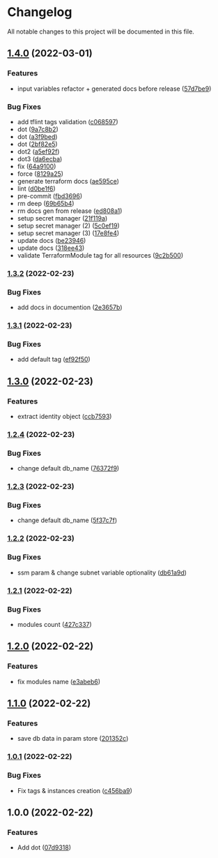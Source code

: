 # Changelog

All notable changes to this project will be documented in this file.

## [1.4.0](https://github.com/ck-ev-test/terraform-module-rds-cluster/compare/v1.3.2...v1.4.0) (2022-03-01)


### Features

* input variables refactor + generated docs before release ([57d7be9](https://github.com/ck-ev-test/terraform-module-rds-cluster/commit/57d7be993f783fb2dbe396d177636450d1002c85))


### Bug Fixes

* add tflint tags validation ([c068597](https://github.com/ck-ev-test/terraform-module-rds-cluster/commit/c068597a41d7a96de457d3c449e4432393e49e30))
* dot ([9a7c8b2](https://github.com/ck-ev-test/terraform-module-rds-cluster/commit/9a7c8b2accc2ac2ae9fbcd08272a26ab1887e430))
* dot ([a3f9bed](https://github.com/ck-ev-test/terraform-module-rds-cluster/commit/a3f9bed80da65fac32ad2abd58a9e7dc8b39c02a))
* dot ([2bf82e5](https://github.com/ck-ev-test/terraform-module-rds-cluster/commit/2bf82e58e12736b13c4d946a9a86c7af526a6906))
* dot2 ([a5ef92f](https://github.com/ck-ev-test/terraform-module-rds-cluster/commit/a5ef92f0a7e864c6488438ea1d17827588312052))
* dot3 ([da6ecba](https://github.com/ck-ev-test/terraform-module-rds-cluster/commit/da6ecbac9896edf8cf856c89b7ad03d6c04e2e58))
* fix ([64a9100](https://github.com/ck-ev-test/terraform-module-rds-cluster/commit/64a9100cffbccfdbd5206fe1880104a2028101ca))
* force ([8129a25](https://github.com/ck-ev-test/terraform-module-rds-cluster/commit/8129a252aeaa7a51bdda665efb603896951429bf))
* generate terraform docs ([ae595ce](https://github.com/ck-ev-test/terraform-module-rds-cluster/commit/ae595cecc776b267566f719ce33c42dff4f76199))
* lint ([d0be1f6](https://github.com/ck-ev-test/terraform-module-rds-cluster/commit/d0be1f6118d8f37e5cdece91c649cd755bb1bbeb))
* pre-commit ([fbd3696](https://github.com/ck-ev-test/terraform-module-rds-cluster/commit/fbd36960eeb268d80cefb0205cf4f7b036760338))
* rm deep ([69b65b4](https://github.com/ck-ev-test/terraform-module-rds-cluster/commit/69b65b454de610de64826bb2d622bfb78238f3e8))
* rm docs gen from release ([ed808a1](https://github.com/ck-ev-test/terraform-module-rds-cluster/commit/ed808a1d779e8deec541a4ce64b38a28186a025d))
* setup secret manager ([21f119a](https://github.com/ck-ev-test/terraform-module-rds-cluster/commit/21f119a67948268a46e8929afeac184ef26bc6d4))
* setup secret manager (2) ([5c0ef19](https://github.com/ck-ev-test/terraform-module-rds-cluster/commit/5c0ef19cf69bbf614c59cf5c8e26a3625a58a3cb))
* setup secret manager (3) ([17e8fe4](https://github.com/ck-ev-test/terraform-module-rds-cluster/commit/17e8fe410cfe5ff3605849dcb85796721ad206b2))
* update docs ([be23946](https://github.com/ck-ev-test/terraform-module-rds-cluster/commit/be23946a51e41ac1ece4773ef1737a6609a4fcdc))
* update docs ([318ee43](https://github.com/ck-ev-test/terraform-module-rds-cluster/commit/318ee436a2b07bb24260ac5d13672826ec28721d))
* validate TerraformModule tag for all resources ([9c2b500](https://github.com/ck-ev-test/terraform-module-rds-cluster/commit/9c2b500fa552014bd98f9f03696dd4f08f9239aa))

### [1.3.2](https://github.com/ck-ev-test/terraform-module-rds-cluster/compare/v1.3.1...v1.3.2) (2022-02-23)


### Bug Fixes

* add docs in documention ([2e3657b](https://github.com/ck-ev-test/terraform-module-rds-cluster/commit/2e3657bd77d6b6fcad67d03c9ffb28c3f691e707))

### [1.3.1](https://github.com/ck-ev-test/terraform-module-rds-cluster/compare/v1.3.0...v1.3.1) (2022-02-23)


### Bug Fixes

* add default tag ([ef92f50](https://github.com/ck-ev-test/terraform-module-rds-cluster/commit/ef92f50057efa9190d18b78eb793959a8bea9905))

## [1.3.0](https://github.com/ck-ev-test/terraform-module-rds-cluster/compare/v1.2.4...v1.3.0) (2022-02-23)


### Features

* extract identity object ([ccb7593](https://github.com/ck-ev-test/terraform-module-rds-cluster/commit/ccb759355857498940ec5527ec177a2d0c36fae9))

### [1.2.4](https://github.com/ck-ev-test/terraform-module-rds-cluster/compare/v1.2.3...v1.2.4) (2022-02-23)


### Bug Fixes

* change default db_name ([76372f9](https://github.com/ck-ev-test/terraform-module-rds-cluster/commit/76372f913da642923a4ef55fbfd51da5007e48c0))

### [1.2.3](https://github.com/ck-ev-test/terraform-module-rds-cluster/compare/v1.2.2...v1.2.3) (2022-02-23)


### Bug Fixes

* change default db_name ([5f37c7f](https://github.com/ck-ev-test/terraform-module-rds-cluster/commit/5f37c7f5c5937cc6d903305326c23a9853903684))

### [1.2.2](https://github.com/ck-ev-test/terraform-module-rds-cluster/compare/v1.2.1...v1.2.2) (2022-02-23)


### Bug Fixes

* ssm param & change subnet variable optionality ([db61a9d](https://github.com/ck-ev-test/terraform-module-rds-cluster/commit/db61a9d03501a6a5738eea756adceae881a9f330))

### [1.2.1](https://github.com/ck-ev-test/terraform-module-rds-cluster/compare/v1.2.0...v1.2.1) (2022-02-22)


### Bug Fixes

* modules count ([427c337](https://github.com/ck-ev-test/terraform-module-rds-cluster/commit/427c337542adbe55686c1b3e96e9d71017551745))

## [1.2.0](https://github.com/ck-ev-test/terraform-module-rds-cluster/compare/v1.1.0...v1.2.0) (2022-02-22)


### Features

* fix modules name ([e3abeb6](https://github.com/ck-ev-test/terraform-module-rds-cluster/commit/e3abeb609d558a5895ceab3b63b50ed6333ed187))

## [1.1.0](https://github.com/ck-ev-test/terraform-module-rds-cluster/compare/v1.0.1...v1.1.0) (2022-02-22)


### Features

* save db data in param store ([201352c](https://github.com/ck-ev-test/terraform-module-rds-cluster/commit/201352c2ffd7080af9e79098c79e1855ede7f3bb))

### [1.0.1](https://github.com/ck-ev-test/terraform-module-rds-cluster/compare/v1.0.0...v1.0.1) (2022-02-22)


### Bug Fixes

* Fix tags & instances creation ([c456ba9](https://github.com/ck-ev-test/terraform-module-rds-cluster/commit/c456ba9ce5f3e891ce821f25c16dc697e55d2aec))

## 1.0.0 (2022-02-22)


### Features

* Add dot ([07d9318](https://github.com/ck-ev-test/terraform-module-rds-cluster/commit/07d931847e9d20b47867039f9ae1ae014b110277))
